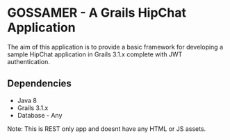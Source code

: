 # GOSSAMER - A Grails HipChat Application

The aim of this application is to provide a basic framework for developing a
sample HipChat application in Grails 3.1.x complete with JWT authentication.

## Dependencies
* Java 8
* Grails 3.1.x
* Database - Any

Note: This is  REST only app and doesnt have any HTML or JS assets.